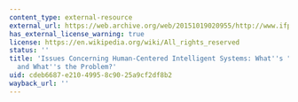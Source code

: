 ```yaml
---
content_type: external-resource
external_url: https://web.archive.org/web/20151019020955/http://www.ifp.illinois.edu/nsfhcs/talks/billings.html
has_external_license_warning: true
license: https://en.wikipedia.org/wiki/All_rights_reserved
status: ''
title: 'Issues Concerning Human-Centered Intelligent Systems: What''s "Human-Centered"
  and What''s the Problem?'
uid: cdeb6687-e210-4995-8c90-25a9cf2df8b2
wayback_url: ''
---
```

